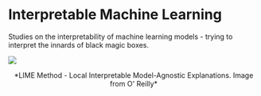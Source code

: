# Interpretable Machine Learning

Studies on the interpretability of machine learning models - trying to interpret the innards of black magic boxes.

![](https://www.oreilly.com/content/wp-content/uploads/sites/2/2019/06/figure1-a9533a3fb9bb9ace6ee96b4cdc9b6bcb.jpg)
<p align=center> *LIME Method - Local Interpretable Model-Agnostic Explanations. Image from O' Reilly* </p>
